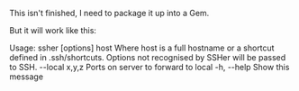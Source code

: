 This isn't finished, I need to package it up into a Gem.

But it will work like this:

  Usage: ssher [options] host
  Where host is a full hostname or a shortcut defined in .ssh/shortcuts.
  Options not recognised by SSHer will be passed to SSH.
          --local x,y,z                Ports on server to forward to local
      -h, --help                       Show this message
